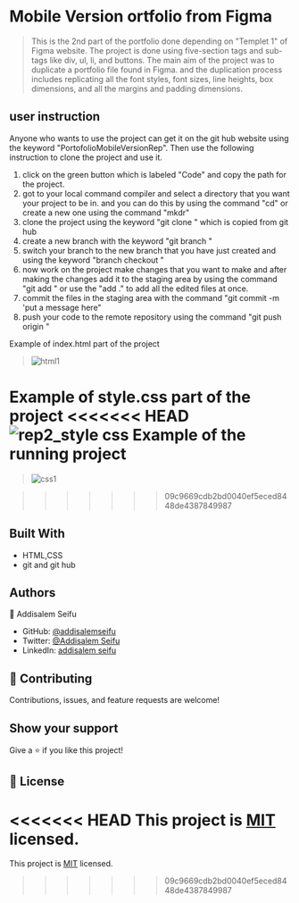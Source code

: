# Mobile Version ortfolio from Figma
> This is the 2nd part of the portfolio done depending on "Templet 1" of Figma website. The project is done using five-section tags and sub-tags like div, ul, li, and buttons. The main aim of the project was to duplicate a portfolio file found in Figma. and the duplication process includes replicating all the font styles, font sizes, line heights, box dimensions, and all the margins and padding dimensions.

## user instruction
Anyone who wants to use the project can get it on the git hub website using the keyword "PortofolioMobileVersionRep".
Then use the following instruction to clone the project and use it.
1. click on the green button which is labeled "Code" and copy the path for the project.
2. got to your local command compiler and select a directory that you want your project to be in. and you can do this by using the command "cd" or create a new one using the command "mkdr"
3. clone the project using the keyword "git clone <DirectoryName>" which is copied from git hub
4. create a new branch with the keyword "git branch <BranchName>" 
5. switch your branch to the new branch that you have just created and using the keyword "branch checkout <BranchName>"
6.  now work on the project make changes that you want to make and after making the changes add it to the staging area by using the command "git add <docName>" or use the "add ." to add all the edited files at once.
7. commit the files in the staging area with the command "git commit -m 'put a message here"
8. push your code to the remote repository using the command "git push origin <branchName>"

Example of index.html part of the project
> ![html1](https://user-images.githubusercontent.com/65928536/133560182-3f71f51a-1b2e-4343-a362-02ca96586daf.png)


Example of style.css part of the project
<<<<<<< HEAD
![rep2_style css](https://user-images.githubusercontent.com/65928536/133286850-0b364a5b-d86d-4182-823f-39292e32b7aa.png)
Example of the running project
=======
> ![css1](https://user-images.githubusercontent.com/65928536/133560211-1744f258-f06a-424c-a8a5-d4fc748f7a00.png)


>>>>>>> 09c9669cdb2bd0040ef5eced8448de4387849987

## Built With
- HTML,CSS
- git and git hub

## Authors
👤 Addisalem Seifu
- GitHub: [@addisalemseifu](https://github.com/githubhandle)
- Twitter: [@Addisalem Seifu](https://twitter.com/twitterhandle)
- LinkedIn: [addisalem seifu](https://linkedin.com/in/linkedinhandle)

## 🤝 Contributing
Contributions, issues, and feature requests are welcome!

## Show your support
Give a ⭐️ if you like this project!

## 📝 License
<<<<<<< HEAD
This project is [MIT](./MIT.md) licensed.
=======

This project is [MIT](./MIT.md) licensed.
>>>>>>> 09c9669cdb2bd0040ef5eced8448de4387849987
